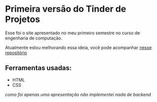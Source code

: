 
# Primeira versão do Tinder de Projetos

Esse foi o site apresentado no meu primeiro semestre no curso de engenharia de computação.

Atualmente estou melhorando essa ideia, você pode acompanhar [nesse repositório](https://github.com/agostin-afk/tinder_de_projetos)

## Ferramentas usadas:

- HTML
- CSS

_como foi apenas uma apresentação não implementei nada de backend_ 